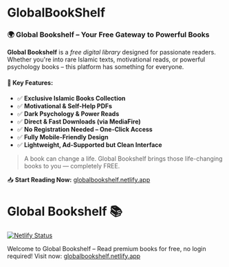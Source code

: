 # GlobalBookShelf
### 🌍 Global Bookshelf – Your Free Gateway to Powerful Books

**Global Bookshelf** is a *free digital library* designed for passionate readers. Whether you're into rare Islamic texts, motivational reads, or powerful psychology books – this platform has something for everyone.

#### 🚀 Key Features:
- ✅ **Exclusive Islamic Books Collection**
- ✅ **Motivational & Self-Help PDFs**
- ✅ **Dark Psychology & Power Reads**
- ✅ **Direct & Fast Downloads (via MediaFire)**
- ✅ **No Registration Needed – One-Click Access**
- ✅ **Fully Mobile-Friendly Design**
- ✅ **Lightweight, Ad-Supported but Clean Interface**

> A book can change a life. Global Bookshelf brings those life-changing books to you — completely FREE.

📥 **Start Reading Now:** [globalbookshelf.netlify.app](https://globalbookshelf.netlify.app)
# Global Bookshelf 📚

[![Netlify Status](https://api.netlify.com/api/v1/badges/053233c4-c58b-468e-8acc-f1d6239e7415/deploy-status)](https://app.netlify.com/projects/globalbookshelf/deploys)

Welcome to Global Bookshelf – Read premium books for free, no login required!
Visit now: [globalbookshelf.netlify.app](https://globalbookshelf.netlify.app/)
